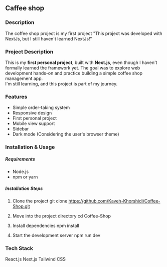## Caffee shop





### Description

The coffee shop project is my first project
"This project was developed with NextJs, but I still haven't learned NextJs!"





### Project Description

This is my **first personal project**, built with **Next.js**, even though I haven't formally learned the framework yet. The goal was to explore web development hands-on and practice building a simple coffee shop management app.  
I'm still learning, and this project is part of my journey. 





### Features

- Simple order-taking system
- Responsive design
- First personal project
- Mobile view support
- Sidebar 
- Dark mode (Considering the user's browser theme)





### Installation & Usage

##### Requirements 
- Node.js 
- npm or yarn


##### Installation Steps 

1. Clone the project 
git clone https://github.com/Kaveh-Khorshidi/Coffee-Shop.git

2. Move into the project directory
cd Coffee-Shop

3. Install dependencies
npm install

4. Start the development server
npm run dev





### Tech Stack 

React.js
Next.js
Tailwind CSS



